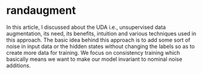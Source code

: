 # randaugment
In this article, I discussed about the UDA i.e., unsupervised data augmentation, its need, its benefits, intuition and various techniques used in this approach. The basic idea behind this approach is to add some sort of noise in input data or the hidden states without changing the labels so as to create more data for training. We focus on consistency training which basically means we want to make our model invariant to nominal noise additions.
